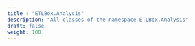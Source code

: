 ```yaml
---
title : "ETLBox.Analysis"
description: "All classes of the namespace ETLBox.Analysis"
draft: false
weight: 100
---
```

